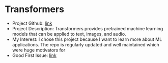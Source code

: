 # Transformers

- Project Github: [link](https://github.com/huggingface/transformers)
- Project Description: Transformers provides pretrained machine learning models that can be applied to text, images, and audio.
- My Interest: I chose this project because I want to learn more about ML applications. The repo is regularly updated and well maintained which were huge motivators for
- Good First Issue: [link](https://github.com/huggingface/transformers/issues/19848)
